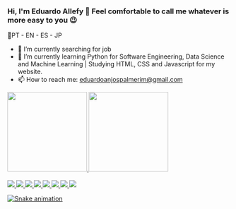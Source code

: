 ### Hi, I'm Eduardo Allefy 👋 Feel comfortable to call me whatever is more easy to you 😉

📢PT - EN - ES - JP

- 🔭 I’m currently searching for job
- 🌱 I’m currently learning Python for Software Engineering, Data Science and Machine Learning | Studying HTML, CSS and Javascript for my website.
- 📫 How to reach me: eduardoanjospalmerim@gmail.com

<div>
  <a href="https://www.linkedin.com/in/eduardoallefy" target="_blank" rel="noopener noreferrer">
  <img height="180cm" src="https://github-readme-stats.vercel.app/api?username=allefzy&show_icons=true&theme=tokyonight&include_all_commits=true&count_private=true"&pat_1=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""/>
  <img height="180cm" src="https://github-readme-stats.vercel.app/api/top-langs/?username=allefzy&layout=compact&langs_count=7&theme=tokyonight"/>
<div>

<div style="display: inline_block"><br>
  <img src="https://img.shields.io/badge/Java-ED8B00?style=for-the-badge&logo=java&logoColor=black">
  <img src="https://img.shields.io/badge/C%2B%2B-00599C?style=for-the-badge&logo=c%2B%2B&logoColor=black">
  <img src="https://img.shields.io/badge/C%23-239120?style=for-the-badge&logo=c-sharp&logoColor=black">
  <img src="https://img.shields.io/badge/Python-3776AB?style=for-the-badge&logo=python&logoColor=black">
  <img src="https://img.shields.io/badge/HTML-239120?style=for-the-badge&logo=html5&logoColor=black">
  <img src="https://img.shields.io/badge/CSS-239120?&style=for-the-badge&logo=css3&logoColor=black">
  <img src="https://img.shields.io/badge/JavaScript-F7DF1E?style=for-the-badge&logo=javascript&logoColor=black">
  <img src="https://img.shields.io/badge/.NET-5C2D91?style=for-the-badge&logo=.net&logoColor=black">
</div>

![Snake animation](https://github.com/allefzy/allefzy/.github/workflows/snake.yml)  
